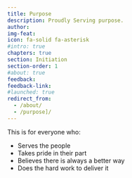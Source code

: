 ```yaml
---
title: Purpose
description: Proudly Serving purpose.
author: 
img-feat: 
icon: fa-solid fa-asterisk
#intro: true
chapters: true
section: Initiation
section-order: 1
#about: true
feedback: 
feedback-link: 
#launched: true
redirect_from:
  - /about/
  - /purpose]/
---
```


This is for everyone who:

* Serves the people 
* Takes pride in their part 
* Believes there is always a better way
* Does the hard work to deliver it